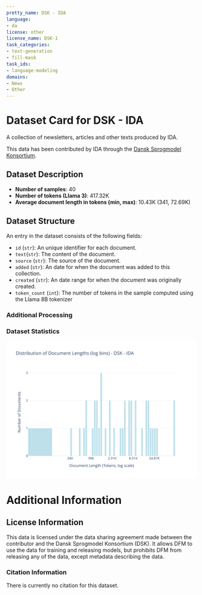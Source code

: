 ```yaml
---
pretty_name: DSK - IDA
language:
- da
license: other
license_name: DSK-1
task_categories:
- text-generation
- fill-mask
task_ids:
- language-modeling
domains:
- News
- Other
---
```


# Dataset Card for DSK - IDA

<!-- START-SHORT DESCRIPTION -->
A collection of newsletters, articles and other texts produced by IDA.
<!-- END-SHORT DESCRIPTION -->

This data has been contributed by IDA through the [Dansk Sprogmodel Konsortium](https://alexandra.dk/dsk).


## Dataset Description

<!-- START-DESC-STATS -->
- **Number of samples**: 40
- **Number of tokens (Llama 3)**: 417.32K
- **Average document length in tokens (min, max)**: 10.43K (341, 72.69K)
<!-- END-DESC-STATS -->


## Dataset Structure
An entry in the dataset consists of the following fields:

- `id` (`str`): An unique identifier for each document.
- `text`(`str`): The content of the document.
- `source` (`str`): The source of the document.
- `added` (`str`): An date for when the document was added to this collection.
- `created` (`str`): An date range for when the document was originally created.
- `token_count` (`int`): The number of tokens in the sample computed using the Llama 8B tokenizer


### Additional Processing


### Dataset Statistics

<!-- START-DATASET PLOTS -->
<p align="center">
<img src="./images/dist_document_length.svg" width="600" style="margin-right: 10px;" />
</p>
<!-- END-DATASET PLOTS -->


# Additional Information

## License Information
This data is licensed under the data sharing agreement made between the contributor and the Dansk Sprogmodel Konsortium (DSK). 
It allows DFM to use the data for training and releasing models, but prohibits DFM from releasing any of the data, except metadata describing the data. 

### Citation Information

There is currently no citation for this dataset.

